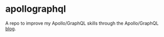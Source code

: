 # apollographql

A repo to improve my Apollo/GraphQL skills through the Apollo/GraphQL [blog](https://www.apollographql.com/blog/).
